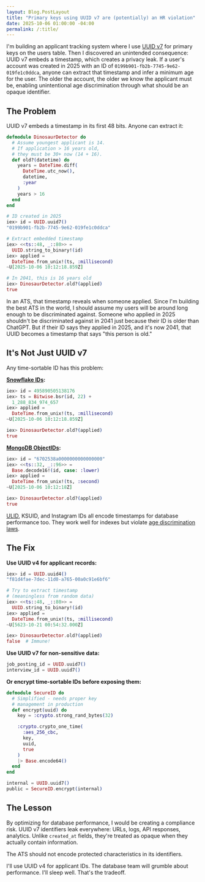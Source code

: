 ```yaml
---
layout: Blog.PostLayout
title: "Primary keys using UUID v7 are (potentially) an HR violation"
date: 2025-10-06 01:00:00 -04:00
permalink: /:title/
---
```


I'm building an applicant tracking system where I use [UUID v7](https://en.wikipedia.org/wiki/Universally_unique_identifier#Version_7_(timestamp_and_random)) for primary keys on the users table. Then I discovered an unintended consequence: UUID v7 embeds a timestamp, which creates a privacy leak. If a user's account was created in 2025 with an ID of `0199b901-fb2b-7745-9e62-019fe1c0ddca`, anyone can extract that timestamp and infer a minimum age for the user. The older the account, the older we know the applicant must be, enabling unintentional age discrimination through what should be an opaque identifier.

## The Problem

UUID v7 embeds a timestamp in its first 48 bits. Anyone can extract it:

```elixir
defmodule DinosaurDetector do
  # Assume youngest applicant is 14.
  # If application > 16 years old,
  # they must be 30+ now (14 + 16).
  def old?(datetime) do
    years = DateTime.diff(
      DateTime.utc_now(),
      datetime,
      :year
    )
    years > 16
  end
end

# ID created in 2025
iex> id = UUID.uuid7()
"0199b901-fb2b-7745-9e62-019fe1c0ddca"

# Extract embedded timestamp
iex> <<ts::48, _::80>> =
  UUID.string_to_binary!(id)
iex> applied =
  DateTime.from_unix!(ts, :millisecond)
~U[2025-10-06 10:12:18.859Z]

# In 2041, this is 16 years old
iex> DinosaurDetector.old?(applied)
true
```

In an ATS, that timestamp reveals when someone applied. Since I'm building the best ATS in the world, I should assume my users will be around long enough to be discriminated against. Someone who applied in 2025 shouldn't be discriminated against in 2041 just because their ID is older than ChatGPT. But if their ID says they applied in 2025, and it's now 2041, that UUID becomes a timestamp that says "this person is old."

## It's Not Just UUID v7

Any time-sortable ID has this problem:

**[Snowflake IDs](https://en.wikipedia.org/wiki/Snowflake_ID):**
```elixir
iex> id = 495890505138176
iex> ts = Bitwise.bsr(id, 22) +
  1_288_834_974_657
iex> applied =
  DateTime.from_unix!(ts, :millisecond)
~U[2025-10-06 10:12:18.859Z]

iex> DinosaurDetector.old?(applied)
true
```

**[MongoDB ObjectIDs](https://en.wikipedia.org/wiki/MongoDB#Object_ID):**
```elixir
iex> id = "6702538a0000000000000000"
iex> <<ts::32, _::96>> =
  Base.decode16!(id, case: :lower)
iex> applied =
  DateTime.from_unix!(ts, :second)
~U[2025-10-06 10:12:18Z]

iex> DinosaurDetector.old?(applied)
true
```

[ULID](https://en.wikipedia.org/wiki/Universally_unique_identifier#ULID), KSUID, and Instagram IDs all encode timestamps for database performance too. They work well for indexes but violate [age discrimination laws](https://en.wikipedia.org/wiki/Age_Discrimination_in_Employment_Act_of_1967).

## The Fix

**Use UUID v4 for applicant records:**
```elixir
iex> id = UUID.uuid4()
"f81d4fae-7dec-11d0-a765-00a0c91e6bf6"

# Try to extract timestamp
# (meaningless from random data)
iex> <<ts::48, _::80>> =
  UUID.string_to_binary!(id)
iex> applied =
  DateTime.from_unix!(ts, :millisecond)
~U[5623-10-21 00:54:32.000Z]

iex> DinosaurDetector.old?(applied)
false  # Immune!
```

**Use UUID v7 for non-sensitive data:**
```elixir
job_posting_id = UUID.uuid7()
interview_id = UUID.uuid7()
```

**Or encrypt time-sortable IDs before exposing them:**
```elixir
defmodule SecureID do
  # Simplified - needs proper key
  # management in production
  def encrypt(uuid) do
    key = :crypto.strong_rand_bytes(32)

    :crypto.crypto_one_time(
      :aes_256_cbc,
      key,
      uuid,
      true
    )
    |> Base.encode64()
  end
end

internal = UUID.uuid7()
public = SecureID.encrypt(internal)
```

## The Lesson

By optimizing for database performance, I would be creating a compliance risk. UUID v7 identifiers leak everywhere: URLs, logs, API responses, analytics. Unlike `created_at` fields, they're treated as opaque when they actually contain information.

The ATS should not encode protected characteristics in its identifiers.

I'll use UUID v4 for applicant IDs. The database team will grumble about performance. I'll sleep well. That's the tradeoff.

